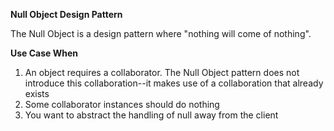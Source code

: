 **Null Object Design Pattern**

The Null Object is a design pattern where "nothing will come of nothing".

**Use Case When**

1. An object requires a collaborator. The Null Object pattern does not introduce this collaboration--it makes use of a collaboration that already exists
2. Some collaborator instances should do nothing
3. You want to abstract the handling of null away from the client
   

